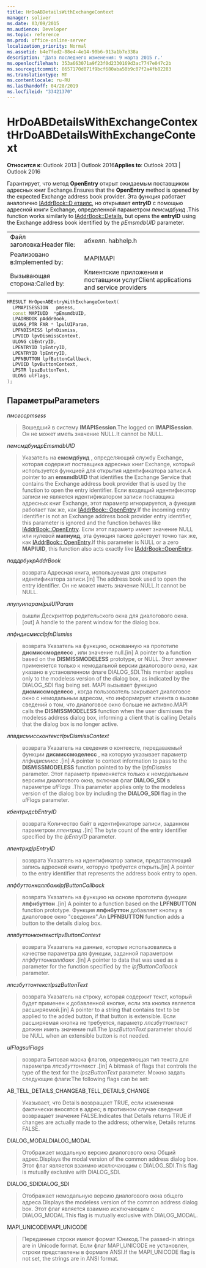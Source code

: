 ```yaml
---
title: HrDoABDetailsWithExchangeContext
manager: soliver
ms.date: 03/09/2015
ms.audience: Developer
ms.topic: reference
ms.prod: office-online-server
localization_priority: Normal
ms.assetid: b4e7fed2-88e4-4e14-90b6-913a1b7e338a
description: 'Дата последнего изменения: 9 марта 2015 г.'
ms.openlocfilehash: 353a663071a9f23f0d2330169d3ac7747e047c2b
ms.sourcegitcommit: 8657170d071f9bcf680aba50b9c07f2a4fb82283
ms.translationtype: MT
ms.contentlocale: ru-RU
ms.lasthandoff: 04/28/2019
ms.locfileid: "33421370"
---
```

# <a name="hrdoabdetailswithexchangecontext"></a><span data-ttu-id="3fdb5-103">HrDoABDetailsWithExchangeContext</span><span class="sxs-lookup"><span data-stu-id="3fdb5-103">HrDoABDetailsWithExchangeContext</span></span>

  
  
<span data-ttu-id="3fdb5-104">**Относится к**: Outlook 2013 | Outlook 2016</span><span class="sxs-lookup"><span data-stu-id="3fdb5-104">**Applies to**: Outlook 2013 | Outlook 2016</span></span> 
  
<span data-ttu-id="3fdb5-105">Гарантирует, что метод **OpenEntry** открыт ожидаемым поставщиком адресных книг Exchange.</span><span class="sxs-lookup"><span data-stu-id="3fdb5-105">Ensures that the **OpenEntry** method is opened by the expected Exchange address book provider.</span></span> <span data-ttu-id="3fdb5-106">Эта функция работает аналогично [IAddrBook::D етаилс](iaddrbook-details.md), но открывает **entryID** с помощью адресной книги Exchange, определенной параметром _пемсмдбуид_ .</span><span class="sxs-lookup"><span data-stu-id="3fdb5-106">This function works similarly to [IAddrBook::Details](iaddrbook-details.md), but opens the **entryID** using the Exchange address book identified by the  _pEmsmdbUID_ parameter.</span></span> 
  
|||
|:-----|:-----|
|<span data-ttu-id="3fdb5-107">Файл заголовка:</span><span class="sxs-lookup"><span data-stu-id="3fdb5-107">Header file:</span></span>  <br/> |<span data-ttu-id="3fdb5-108">абхелп. h</span><span class="sxs-lookup"><span data-stu-id="3fdb5-108">abhelp.h</span></span>  <br/> |
|<span data-ttu-id="3fdb5-109">Реализовано в:</span><span class="sxs-lookup"><span data-stu-id="3fdb5-109">Implemented by:</span></span>  <br/> |<span data-ttu-id="3fdb5-110">MAPI</span><span class="sxs-lookup"><span data-stu-id="3fdb5-110">MAPI</span></span>  <br/> |
|<span data-ttu-id="3fdb5-111">Вызывающая сторона:</span><span class="sxs-lookup"><span data-stu-id="3fdb5-111">Called by:</span></span>  <br/> |<span data-ttu-id="3fdb5-112">Клиентские приложения и поставщики услуг</span><span class="sxs-lookup"><span data-stu-id="3fdb5-112">Client applications and service providers</span></span>  <br/> |
   
```cpp
HRESULT HrOpenABEntryWithExchangeContext(
  LPMAPISESSION   pmsess,
  const MAPIUID  *pEmsmdbUID,
  LPADRBOOK pAddrBook,
  ULONG_PTR FAR * lpulUIParam,
  LPFNDISMISS lpfnDismiss,
  LPVOID lpvDismissContext,
  ULONG cbEntryID,
  LPENTRYID lpEntryID,
  LPENTRYID lpEntryID,
  LPFNBUTTON lpfButtonCallback,
  LPVOID lpvButtonContext,
  LPSTR lpszButtonText,
  ULONG ulFlags,
);
```

## <a name="parameters"></a><span data-ttu-id="3fdb5-113">Параметры</span><span class="sxs-lookup"><span data-stu-id="3fdb5-113">Parameters</span></span>

 <span data-ttu-id="3fdb5-114">_пмсесс_</span><span class="sxs-lookup"><span data-stu-id="3fdb5-114">_pmsess_</span></span>
  
> <span data-ttu-id="3fdb5-115">Вошедший в систему **IMAPISession**.</span><span class="sxs-lookup"><span data-stu-id="3fdb5-115">The logged on **IMAPISession**.</span></span> <span data-ttu-id="3fdb5-116">Он не может иметь значение NULL.</span><span class="sxs-lookup"><span data-stu-id="3fdb5-116">It cannot be NULL.</span></span>
    
 <span data-ttu-id="3fdb5-117">_пемсмдбуид_</span><span class="sxs-lookup"><span data-stu-id="3fdb5-117">_pEmsmdbUID_</span></span>
  
> <span data-ttu-id="3fdb5-118">Указатель на **емсмдбуид** , определяющий службу Exchange, которая содержит поставщика адресных книг Exchange, который используется функцией для открытия идентификатора записи.</span><span class="sxs-lookup"><span data-stu-id="3fdb5-118">A pointer to an **emsmdbUID** that identifies the Exchange Service that contains the Exchange address book provider that is used by the function to open the entry identifier.</span></span> <span data-ttu-id="3fdb5-119">Если входящий идентификатор записи не является идентификатором записи поставщика адресных книг Exchange, этот параметр игнорируется, а функция работает так же, как [IAddrBook:: OpenEntry](iaddrbook-openentry.md).</span><span class="sxs-lookup"><span data-stu-id="3fdb5-119">If the incoming entry identifier is not an Exchange address book provider entry identifier, this parameter is ignored and the function behaves like [IAddrBook::OpenEntry](iaddrbook-openentry.md).</span></span> <span data-ttu-id="3fdb5-120">Если этот параметр имеет значение NULL или нулевой **мапиуид**, эта функция также действует точно так же, как [IAddrBook:: OpenEntry](iaddrbook-openentry.md).</span><span class="sxs-lookup"><span data-stu-id="3fdb5-120">If this parameter is NULL or a zero **MAPIUID**, this function also acts exactly like [IAddrBook::OpenEntry](iaddrbook-openentry.md).</span></span> 
    
 <span data-ttu-id="3fdb5-121">_паддрбук_</span><span class="sxs-lookup"><span data-stu-id="3fdb5-121">_pAddrBook_</span></span>
  
> <span data-ttu-id="3fdb5-122">возврата Адресная книга, используемая для открытия идентификатора записи.</span><span class="sxs-lookup"><span data-stu-id="3fdb5-122">[in] The address book used to open the entry identifier.</span></span> <span data-ttu-id="3fdb5-123">Он не может иметь значение NULL.</span><span class="sxs-lookup"><span data-stu-id="3fdb5-123">It cannot be NULL.</span></span>
    
 <span data-ttu-id="3fdb5-124">_лпулуипарам_</span><span class="sxs-lookup"><span data-stu-id="3fdb5-124">_lpulUIParam_</span></span>
  
> <span data-ttu-id="3fdb5-125">вышли Дескриптор родительского окна для диалогового окна.</span><span class="sxs-lookup"><span data-stu-id="3fdb5-125">[out] A handle to the parent window for the dialog box.</span></span>
    
 <span data-ttu-id="3fdb5-126">_лпфндисмисс_</span><span class="sxs-lookup"><span data-stu-id="3fdb5-126">_lpfnDismiss_</span></span>
  
> <span data-ttu-id="3fdb5-127">возврата Указатель на функцию, основанную на прототипе **дисмиссмоделесс** , или значение null.</span><span class="sxs-lookup"><span data-stu-id="3fdb5-127">[in] A pointer to a function based on the **DISMISSMODELESS** prototype, or NULL.</span></span> <span data-ttu-id="3fdb5-128">Этот элемент применяется только к немодальной версии диалогового окна, как указано в установленном флаге DIALOG_SDI.</span><span class="sxs-lookup"><span data-stu-id="3fdb5-128">This member applies only to the modeless version of the dialog box, as indicated by the DIALOG_SDI flag being set.</span></span> <span data-ttu-id="3fdb5-129">MAPI вызывает функцию **дисмиссмоделесс** , когда пользователь закрывает диалоговое окно с немодальным адресом, что информирует клиента о вызове сведений о том, что диалоговое окно больше не активно.</span><span class="sxs-lookup"><span data-stu-id="3fdb5-129">MAPI calls the **DISMISSMODELESS** function when the user dismisses the modeless address dialog box, informing a client that is calling Details that the dialog box is no longer active.</span></span> 
    
 <span data-ttu-id="3fdb5-130">_лпвдисмиссконтекст_</span><span class="sxs-lookup"><span data-stu-id="3fdb5-130">_lpvDismissContext_</span></span>
  
> <span data-ttu-id="3fdb5-131">возврата Указатель на сведения о контексте, передаваемый функции **дисмиссмоделесс** , на которую указывает параметр _лпфндисмисс_ .</span><span class="sxs-lookup"><span data-stu-id="3fdb5-131">[in] A pointer to context information to pass to the **DISMISSMODELESS** function pointed to by the  _lpfnDismiss_ parameter.</span></span> <span data-ttu-id="3fdb5-132">Этот параметр применяется только к немодальным версиям диалогового окна, включая флаг **DIALOG_SDI** в параметре _ulFlags_ .</span><span class="sxs-lookup"><span data-stu-id="3fdb5-132">This parameter applies only to the modeless version of the dialog box by including the **DIALOG_SDI** flag in the  _ulFlags_ parameter.</span></span> 
    
 <span data-ttu-id="3fdb5-133">_кбентрид_</span><span class="sxs-lookup"><span data-stu-id="3fdb5-133">_cbEntryID_</span></span>
  
> <span data-ttu-id="3fdb5-134">возврата Количество байт в идентификаторе записи, заданном параметром _лпентрид_ .</span><span class="sxs-lookup"><span data-stu-id="3fdb5-134">[in] The byte count of the entry identifier specified by the  _lpEntryID_ parameter.</span></span> 
    
 <span data-ttu-id="3fdb5-135">_лпентрид_</span><span class="sxs-lookup"><span data-stu-id="3fdb5-135">_lpEntryID_</span></span>
  
> <span data-ttu-id="3fdb5-136">возврата Указатель на идентификатор записи, представляющий запись адресной книги, которую требуется открыть.</span><span class="sxs-lookup"><span data-stu-id="3fdb5-136">[in] A pointer to the entry identifier that represents the address book entry to open.</span></span>
    
 <span data-ttu-id="3fdb5-137">_лпфбуттонкаллбакк_</span><span class="sxs-lookup"><span data-stu-id="3fdb5-137">_lpfButtonCallback_</span></span>
  
> <span data-ttu-id="3fdb5-138">возврата Указатель на функцию на основе прототипа функции **лпфнбуттон** .</span><span class="sxs-lookup"><span data-stu-id="3fdb5-138">[in] A pointer to a function based on the **LPFNBUTTON** function prototype.</span></span> <span data-ttu-id="3fdb5-139">Функция **лпфнбуттон** добавляет кнопку в диалоговое окно "сведения".</span><span class="sxs-lookup"><span data-stu-id="3fdb5-139">An **LPFNBUTTON** function adds a button to the details dialog box.</span></span> 
    
 <span data-ttu-id="3fdb5-140">_лпвбуттонконтекст_</span><span class="sxs-lookup"><span data-stu-id="3fdb5-140">_lpvButtonContext_</span></span>
  
> <span data-ttu-id="3fdb5-141">возврата Указатель на данные, которые использовались в качестве параметра для функции, заданной параметром _лпфбуттонкаллбакк_ .</span><span class="sxs-lookup"><span data-stu-id="3fdb5-141">[in] A pointer to data that was used as a parameter for the function specified by the  _lpfButtonCallback_ parameter.</span></span> 
    
 <span data-ttu-id="3fdb5-142">_лпсзбуттонтекст_</span><span class="sxs-lookup"><span data-stu-id="3fdb5-142">_lpszButtonText_</span></span>
  
> <span data-ttu-id="3fdb5-143">возврата Указатель на строку, которая содержит текст, который будет применен к добавленной кнопке, если эта кнопка является расширяемой.</span><span class="sxs-lookup"><span data-stu-id="3fdb5-143">[in] A pointer to a string that contains text to be applied to the added button, if that button is extensible.</span></span> <span data-ttu-id="3fdb5-144">Если расширяемая кнопка не требуется, параметр _лпсзбуттонтекст_ должен иметь значение null.</span><span class="sxs-lookup"><span data-stu-id="3fdb5-144">The  _lpszButtonText_ parameter should be NULL when an extensible button is not needed.</span></span> 
    
 <span data-ttu-id="3fdb5-145">_ulFlags_</span><span class="sxs-lookup"><span data-stu-id="3fdb5-145">_ulFlags_</span></span>
  
> <span data-ttu-id="3fdb5-146">возврата Битовая маска флагов, определяющая тип текста для параметра _лпсзбуттонтекст_ .</span><span class="sxs-lookup"><span data-stu-id="3fdb5-146">[in] A bitmask of flags that controls the type of the text for the  _lpszButtonText_ parameter.</span></span> <span data-ttu-id="3fdb5-147">Можно задать следующие флаги:</span><span class="sxs-lookup"><span data-stu-id="3fdb5-147">The following flags can be set:</span></span> 
    
<span data-ttu-id="3fdb5-148">AB_TELL_DETAILS_CHANGE</span><span class="sxs-lookup"><span data-stu-id="3fdb5-148">AB_TELL_DETAILS_CHANGE</span></span>
  
> <span data-ttu-id="3fdb5-149">Указывает, что Details возвращает TRUE, если изменения фактически вносятся в адрес; в противном случае сведения возвращает значение FALSE.</span><span class="sxs-lookup"><span data-stu-id="3fdb5-149">Indicates that Details returns TRUE if changes are actually made to the address; otherwise, Details returns FALSE.</span></span>
    
<span data-ttu-id="3fdb5-150">DIALOG_MODAL</span><span class="sxs-lookup"><span data-stu-id="3fdb5-150">DIALOG_MODAL</span></span>
  
> <span data-ttu-id="3fdb5-151">Отображает модальную версию диалогового окна Общий адрес.</span><span class="sxs-lookup"><span data-stu-id="3fdb5-151">Displays the modal version of the common address dialog box.</span></span> <span data-ttu-id="3fdb5-152">Этот флаг является взаимно исключающим с DIALOG_SDI.</span><span class="sxs-lookup"><span data-stu-id="3fdb5-152">This flag is mutually exclusive with DIALOG_SDI.</span></span>
    
<span data-ttu-id="3fdb5-153">DIALOG_SDI</span><span class="sxs-lookup"><span data-stu-id="3fdb5-153">DIALOG_SDI</span></span>
  
> <span data-ttu-id="3fdb5-154">Отображает немодальную версию диалогового окна общего адреса.</span><span class="sxs-lookup"><span data-stu-id="3fdb5-154">Displays the modeless version of the common address dialog box.</span></span> <span data-ttu-id="3fdb5-155">Этот флаг является взаимно исключающим с DIALOG_MODAL.</span><span class="sxs-lookup"><span data-stu-id="3fdb5-155">This flag is mutually exclusive with DIALOG_MODAL.</span></span>
    
<span data-ttu-id="3fdb5-156">MAPI_UNICODE</span><span class="sxs-lookup"><span data-stu-id="3fdb5-156">MAPI_UNICODE</span></span>
  
> <span data-ttu-id="3fdb5-157">Переданные строки имеют формат Юникод.</span><span class="sxs-lookup"><span data-stu-id="3fdb5-157">The passed-in strings are in Unicode format.</span></span> <span data-ttu-id="3fdb5-158">Если флаг MAPI_UNICODE не установлен, строки представлены в формате ANSI.</span><span class="sxs-lookup"><span data-stu-id="3fdb5-158">If the MAPI_UNICODE flag is not set, the strings are in ANSI format.</span></span>
    

